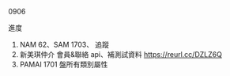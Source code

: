0906

進度

1. NAM 62、SAM 1703、 追蹤
2. 新美琪仲介 會員&聯絡 api、補測試資料 https://reurl.cc/DZLZ6Q
3. PAMAI 1701 盤所有類別屬性

